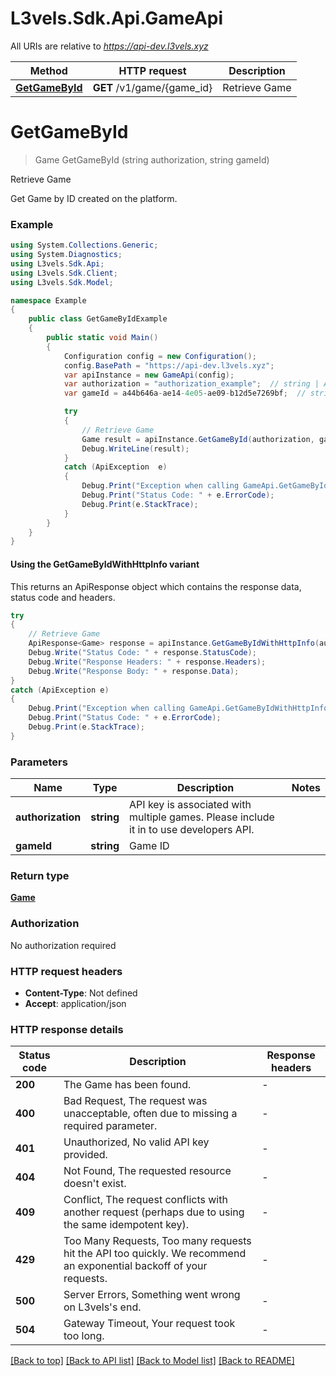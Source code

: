 # L3vels.Sdk.Api.GameApi

All URIs are relative to *https://api-dev.l3vels.xyz*

| Method | HTTP request | Description |
|--------|--------------|-------------|
| [**GetGameById**](GameApi.md#getgamebyid) | **GET** /v1/game/{game_id} | Retrieve Game |

<a name="getgamebyid"></a>
# **GetGameById**
> Game GetGameById (string authorization, string gameId)

Retrieve Game

Get Game by ID created on the platform.

### Example
```csharp
using System.Collections.Generic;
using System.Diagnostics;
using L3vels.Sdk.Api;
using L3vels.Sdk.Client;
using L3vels.Sdk.Model;

namespace Example
{
    public class GetGameByIdExample
    {
        public static void Main()
        {
            Configuration config = new Configuration();
            config.BasePath = "https://api-dev.l3vels.xyz";
            var apiInstance = new GameApi(config);
            var authorization = "authorization_example";  // string | API key is associated with multiple games. Please include it in to use developers API.
            var gameId = a44b646a-ae14-4e05-ae09-b12d5e7269bf;  // string | Game ID

            try
            {
                // Retrieve Game
                Game result = apiInstance.GetGameById(authorization, gameId);
                Debug.WriteLine(result);
            }
            catch (ApiException  e)
            {
                Debug.Print("Exception when calling GameApi.GetGameById: " + e.Message);
                Debug.Print("Status Code: " + e.ErrorCode);
                Debug.Print(e.StackTrace);
            }
        }
    }
}
```

#### Using the GetGameByIdWithHttpInfo variant
This returns an ApiResponse object which contains the response data, status code and headers.

```csharp
try
{
    // Retrieve Game
    ApiResponse<Game> response = apiInstance.GetGameByIdWithHttpInfo(authorization, gameId);
    Debug.Write("Status Code: " + response.StatusCode);
    Debug.Write("Response Headers: " + response.Headers);
    Debug.Write("Response Body: " + response.Data);
}
catch (ApiException e)
{
    Debug.Print("Exception when calling GameApi.GetGameByIdWithHttpInfo: " + e.Message);
    Debug.Print("Status Code: " + e.ErrorCode);
    Debug.Print(e.StackTrace);
}
```

### Parameters

| Name | Type | Description | Notes |
|------|------|-------------|-------|
| **authorization** | **string** | API key is associated with multiple games. Please include it in to use developers API. |  |
| **gameId** | **string** | Game ID |  |

### Return type

[**Game**](Game.md)

### Authorization

No authorization required

### HTTP request headers

 - **Content-Type**: Not defined
 - **Accept**: application/json


### HTTP response details
| Status code | Description | Response headers |
|-------------|-------------|------------------|
| **200** | The Game has been found. |  -  |
| **400** | Bad Request, The request was unacceptable, often due to missing a required parameter. |  -  |
| **401** | Unauthorized, No valid API key provided. |  -  |
| **404** | Not Found, The requested resource doesn&#39;t exist. |  -  |
| **409** | Conflict, The request conflicts with another request (perhaps due to using the same idempotent key). |  -  |
| **429** | Too Many Requests, Too many requests hit the API too quickly. We recommend an exponential backoff of your requests. |  -  |
| **500** | Server Errors, Something went wrong on L3vels&#39;s end. |  -  |
| **504** | Gateway Timeout, Your request took too long. |  -  |

[[Back to top]](#) [[Back to API list]](../README.md#documentation-for-api-endpoints) [[Back to Model list]](../README.md#documentation-for-models) [[Back to README]](../README.md)

